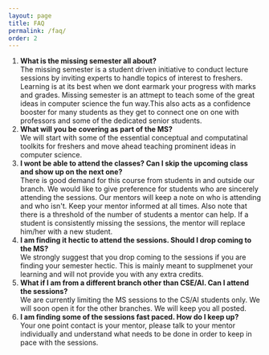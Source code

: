 ```yaml
---
layout: page
title: FAQ
permalink: /faq/
order: 2
---
```

1. **What is the missing semester all about?**<br>
The missing semester is a student driven initiative to conduct lecture sessions by inviting experts to handle topics of interest to freshers. Learning is at its best when we dont earmark your progress with marks and grades. Missing semester is an attmept to teach some of the great ideas in computer science the fun way.This also acts as a confidence booster for many students as they get to connect one on one with professors and some of the dedicated senior students. 
2. **What will you be covering as part of the MS?**<br>
We will start with some of the essential conceptual and computatinal toolkits for freshers and move ahead teaching prominent ideas in computer science. 
3. **I wont be able to attend the classes? Can I skip the upcoming class and show up on the next one?**<br>
There is good demand for this course from students in and outside our branch. We would like to give preference for students who are sincerely attending the sessions. Our mentors will keep a note on who is attending and who isn't. Keep your mentor informed at all times. Also note that there is a threshold of the number of students a mentor can help. If a student is consistently missing the sessions, the mentor will replace him/her with a new student.
4. **I am finding it hectic to attend the sessions. Should I drop coming to the MS?**<br>
We strongly suggest that you drop coming to the sessions if you are finding your semester hectic. This is mainly meant to supplmenet your learning and will not provide you with any extra credits. 
5. **What if I am from a different branch other than CSE/AI. Can I attend the sessions?**<br>
We are currently limiting the MS sessions to the CS/AI students only. We will soon open it for the other branches. We will keep you all posted.
6. **I am finding some of the sessions fast paced. How do I keep up?**<br>
Your one point contact is your mentor, please talk to your mentor individually and understand what needs to be done in order to keep in pace with the sessions. 





